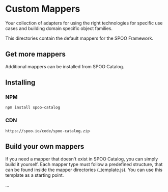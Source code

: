 # Custom Mappers

Your collection of adapters for using the right technologies for specific use cases and building domain specific object families. 

This directories contain the default mappers for the SPOO Framework. 


## Get more mappers

Additional mappers can be installed from SPOO Catalog.

## Installing


### NPM

```
npm install spoo-catalog
```


### CDN

```
https://spoo.io/code/spoo-catalog.zip
```


## Build your own mappers


If you need a mapper that doesn't exist in SPOO Catalog, you can simply build it yourself. Each mapper type must follow a predefined structure, that can be found inside the mapper directories (_template.js). You can use this template as a starting point.


...